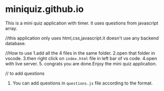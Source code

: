 # miniquiz.github.io
This is a mini quiz application with timer. it uses questions from javascript array.

//this application only uses html,css,javascript.it doesn't use any backend database.

//How to use
1.add all the 4 files in the same folder.
2.open that folder in vscode.
3.then right click on `index.html` file in left bar of vs code.
4.open with live server.
5. congrats you are done.Enjoy the mini quiz application.

// to add questions
1. You can add questions in `questions.js` file according to the format.
    
